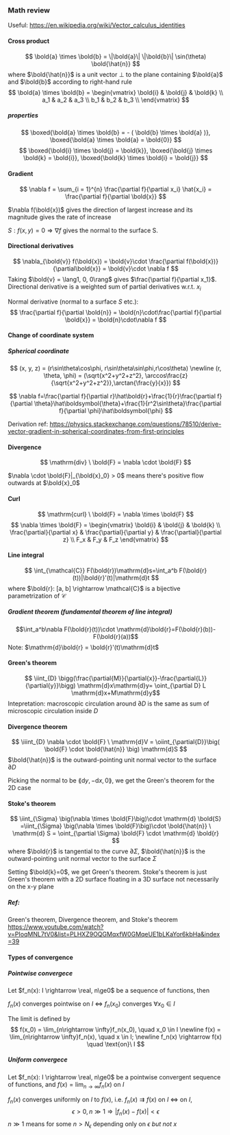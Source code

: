 ### Math review

Useful:
https://en.wikipedia.org/wiki/Vector_calculus_identities


#### Cross product
$$ \bold{a} \times \bold{b} = \|\bold{a}\| \|\bold{b}\| \sin(\theta) \bold{\hat{n}} $$
where $\bold{\hat{n}}$ is a unit vector $\bot$ to the plane containing $\bold{a}$ and $\bold{b}$ according to right-hand rule
$$ \bold{a} \times \bold{b} = \begin{vmatrix}
\bold{i} & \bold{j} & \bold{k} \\
a_1 & a_2 & a_3 \\
b_1 & b_2 & b_3 \\
\end{vmatrix} $$


##### properties
$$ \boxed{\bold{a} \times \bold{b} = - ( \bold{b} \times \bold{a} )}, \boxed{\bold{a} \times \bold{a} = \bold{0}} $$
$$ \boxed{\bold{i} \times \bold{j} = \bold{k}}, \boxed{\bold{j} \times \bold{k} = \bold{i}}, \boxed{\bold{k} \times \bold{i} = \bold{j}} $$

#### Gradient
$$
\nabla f = \sum_{i = 1}^{n} \frac{\partial f}{\partial x_i} \hat{x_i} = \frac{\partial f}{\partial \bold{x}}
$$

$\nabla f(\bold{x})$ gives the direction of largest increase and its magnitude gives the rate of increase

$S: f(x, y) = 0 \Rightarrow \nabla f$ gives the normal to the surface S. 

#### Directional derivatives
$$ \nabla_{\bold{v}} f(\bold{x}) = \bold{v}\cdot \frac{\partial f(\bold{x})}{\partial\bold{x}} = \bold{v}\cdot \nabla f
$$
Taking $\bold{v} = \lang1, 0, 0\rang$ gives $\frac{\partial f}{\partial x_1}$. Directional derivative is a weighted sum of partial derivatives w.r.t. $x_i$

Normal derivative (normal to a surface $S$ etc.):
$$ \frac{\partial f}{\partial \bold{n}} = \bold{n}\cdot\frac{\partial f}{\partial \bold{x}} = \bold{n}\cdot\nabla f
$$

#### Change of coordinate system

##### Spherical coordinate
$$
(x, y, z) = (r\sin\theta\cos\phi, r\sin\theta\sin\phi,r\cos\theta) \newline
(r, \theta, \phi) = (\sqrt{x^2+y^2+z^2}, \arccos\frac{z}{\sqrt{x^2+y^2+z^2}},\arctan{\frac{y}{x}})
$$

$$
\nabla f=\frac{\partial f}{\partial r}\hat\bold{r}+\frac{1}{r}\frac{\partial f}{\partial \theta}\hat\boldsymbol{\theta}+\frac{1}{r^2\sin\theta}\frac{\partial f}{\partial \phi}\hat\boldsymbol{\phi}
$$

Derivation ref: https://physics.stackexchange.com/questions/78510/derive-vector-gradient-in-spherical-coordinates-from-first-principles

#### Divergence
$$ \mathrm{div} \ \bold{F} = \nabla \cdot \bold{F} $$

$\nabla \cdot \bold{F}|_{\bold{x}_0} > 0$ means there's positive flow outwards at $\bold{x}_0$

#### Curl
$$ \mathrm{curl} \ \bold{F} = \nabla \times \bold{F} $$
$$ \nabla \times \bold{F} =
\begin{vmatrix}
\bold{i} & \bold{j} & \bold{k} \\
\frac{\partial}{\partial x} & \frac{\partial}{\partial y} & \frac{\partial}{\partial z} \\
F_x & F_y & F_z
\end{vmatrix}
$$

#### Line integral
$$ \int_{\mathcal{C}} F(\bold{r})\mathrm{d}s=\int_a^b F(\bold{r}(t))|\bold{r}'(t)|\mathrm{d}t $$
where $\bold{r}: [a, b] \rightarrow \mathcal{C}$ is a bijective parametrization of $\mathcal{C}$
##### Gradient theorem (fundamental theorem of line integral)
$$\int_a^b\nabla F(\bold{r}(t))\cdot \mathrm{d}\bold{r}=F(\bold{r}(b))-F(\bold{r}(a))$$
Note: $\mathrm{d}\bold{r} = \bold{r}'(t)\mathrm{d}t$

#### Green's theorem
$$ \iint_{D} \bigg(\frac{\partial{M}}{\partial{x}}-\frac{\partial{L}}{\partial{y}}\bigg) \mathrm{d}x\mathrm{d}y= \oint_{\partial D} L \mathrm{d}x+M\mathrm{d}y$$
Intepretation: macroscopic circulation around $\partial D$ is the same as sum of microscopic circulation inside $D$ 


#### Divergence theorem
$$ \iiint_{D} \nabla \cdot \bold{F} \ \mathrm{d}V = \oiint_{\partial{D}}\big( \bold{F} \cdot \bold{\hat{n}} \big) \mathrm{d}S $$
$\bold{\hat{n}}$ is the outward-pointing unit normal vector to the surface $\partial{D}$

Picking the normal to be $\lang \mathrm{d}y, -\mathrm{d}x, 0\rang$, we get the Green's theorem for the 2D case

#### Stoke's theorem

$$ \iint_{\Sigma} \big(\nabla \times \bold{F}\big)\cdot \mathrm{d} \bold{S} =\iint_{\Sigma} \big(\nabla \times \bold{F}\big)\cdot \bold{\hat{n}} \ \mathrm{d} S = \oint_{\partial \Sigma} \bold{F} \cdot \mathrm{d} \bold{r} $$
where $\bold{r}$ is tangential to the curve $\partial \Sigma$, $\bold{\hat{n}}$ is the outward-pointing unit normal vector to the surface $\Sigma$ 

Setting $\bold{k}=0$, we get Green's theorem. Stoke's theorem is just Green's theorem with a 2D surface floating in a 3D surface not necessarily on the x-y plane

##### Ref:
Green's theorem, Divergence theorem, and Stoke's theorem
https://www.youtube.com/watch?v=PIoqMNL7tV0&list=PLHXZ9OQGMqxfW0GMqeUE1bLKaYor6kbHa&index=39


#### Types of convergence
##### Pointwise convergece
Let $f_n(x): I \rightarrow \real, n\ge0$ be a sequence of functions, then

$f_n(x)$ converges pointwise on $I$ $\Leftrightarrow$ $f_n(x_0)$ converges $\forall x_0 \in I$

The limit is defined by
$$
f(x_0) = \lim_{n\rightarrow \infty}f_n(x_0), \quad x_0 \in I \newline
f(x) = \lim_{n\rightarrow \infty}f_n(x), \quad x \in I; \newline
f_n(x) \rightarrow f(x) \quad \text{on}\  I
$$

##### Uniform convergece
Let $f_n(x): I \rightarrow \real, n\ge0$ be a pointwise convergent sequence of functions, and $f(x) = \lim_{n\rightarrow\infty}f_n(x)$ on $I$

$f_n(x)$ converges uniformly on $I$ to $f(x)$, i.e. $f_n(x) \rightrightarrows f(x)$ on $I$ $\Leftrightarrow$ on $I$,
$$
\epsilon > 0, n \gg 1 \Rightarrow |f_n(x)-f(x)| < \epsilon
$$
$n \gg 1$ means for some $n > N_\epsilon$ depending only on $\epsilon$ *but not $x$*
